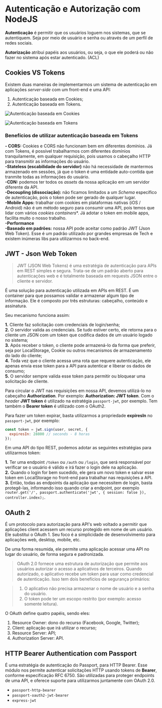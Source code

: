 # Autenticação e Autorização com NodeJS

**Autenticação** é permitir que os usuários loguem nos sistemas, que se autentiquem. Seja por meio de usuário e senha ou através de um perfil de redes sociais.

**Autorização** atribui papéis aos usuários, ou seja, o que ele poderá ou não fazer no sistema após estar autenticado. (ACL)


## Cookies VS Tokens

Existem duas maneiras de implementarmos um sistema de autenticação em aplicações *server-side* com um front-end e uma API:  

1. Autenticação baseada em Cookies;  
2. Autenticação baseada em Tokens.


![Autenticação baseada em Cookies](https://raw.githubusercontent.com/ednilsonamaral/learning-auth/master/img/cookie.png)

![Autenticação baseada em Tokens](https://raw.githubusercontent.com/ednilsonamaral/learning-auth/master/img/token.png)


### Benefícios de utilizar autenticação baseada em Tokens

**- CORS:** Cookies e CORS não funcionam bem em diferentes domínios. Já com Tokens, é possível trabalharmos com diferentes domínios tranquilamente, em qualquer requisição, pois usamos o cabeçalho HTTP para transmitir as informações do usuário.  
**-Stateless (escabilidade do servidor)** não há necessidade de mantermos armazenado em sessões, já que o token é uma entidade auto-contida que tranmite todas as informações do usuário.  
**-CDN:** podemos ter todos os *assets* da nossa aplicação em um servidor diferente da API.  
**-Decoupling (dissociação):**  não ficamos limitados a um *Schema* específico de autenticação, pois o token pode ser gerado de qualquer lugar.  
**-Mobile Apps:**  trabalhar com cookies em plataformas nativas (iOS / Android) não é um método seguro para consumir uma API, pois temos que lidar com vários *cookies containers**. Já adotar o token em mobile apps, facilita muito o nosso trabalho.  
**-Performance**  
**-Baseado em padrões:** nossa API pode aceitar como padrão JWT (Json Web Token). Esse é um padrão utilizado por grandes empresas de Tech e existem inúmeras libs para utilizarmos no back-end.


## JWT - Json Web Token

> JWT (JSON Web Tokens) é uma estratégia de autenticação para APIs em REST simples e segura. Trata-se de um padrão aberto para autenticações web e é totalmente baseada em requests JSON entre o cliente e servidor.

É uma solução para autenticação utilizada em APIs em REST. É um container para que possamos validar e armazenar algum tipo de informação. Ele é composto por três estruturas: cabeçalho, conteúdo e assinatura.

Seu mecanismo funciona assim:

**1.** Cliente faz solicitação com credenciais de login/senha;  
**2.** O servidor valida as credenciais. Se tudo estiver certo, ele retorna para o cliente um JSON com um token que codifica dados de um usuário logado no sistema;  
**3.** Após receber o token, o cliente pode armazená-lo da forma que preferir, seja por LocalStorage, Cookie ou outros mecanismos de armazenamento do lado do cliente;  
**4.** Toda vez que o cliente acessa uma rota que requere autenticação, ele apenas envia esse token para a API para autenticar e liberar os dados de consumo;  
**5.** O servidor sempre valida esse token para permitir ou bloquear uma solicitação de cliente.

Para circular o JWT nas requisições em nossa API, devemos utilizá-lo no cabeçalho **Authorization**. Por exemplo: **Authorization: JWT token**. Com o *header* **JWT token** é utilizado na estratégia `passport-jwt`, por exemplo. Tem também o **Bearer token** é utilizado com o OAuth2.

Para fazer um token expirar, basta utilizarmos a propriedade **expiresIn** no `passport-jwt`, por exemplo:

```js  
const token = jwt.sign(user, secret, {
  expiresIn: 28800 // seconds - 8 horas
});
```

Em uma API do tipo REST, podemos adotar as seguintes estratégias para utilizarmos token:

**1.** Ter uma endpoint `/token` ou `/auth` ou `/login`, que será responsável por verificar se o usuário é válido e irá fazer o login dele na aplicação.  
**2.** Quando o login for bem sucedido, ele gera um novo token e salvar esse token em LocalStorage no front-end para trabalhar nas requisições a API.  
**3.** Então, todas as endpoints da aplicação que necessitem de login, basta protegê-las, informando isso quando criar a endpoint, por exemplo `router.get('/', passport.authenticate('jwt', { session: false }), controller.index);`.


## OAuth 2

É um protocolo para autorização para API's web voltado a permitir que aplicações client acessem um recurso protegido em nome de um usuário. Ele substitui o OAuth 1. Seu foco é a simplicidade de desenvolvimento para aplicações web, desktop, mobile, etc.

De uma forma resumida, ele permite uma aplicação acessar uma API no lugar do usuário, de forma segura e padronizada.

> OAuth 2.0 fornece uma estrutura de autorização que permite aos usuários autorizar o acesso a aplicativos de terceiros. Quando autorizado, o aplicativo recebe um token para usar como credencial de autenticação. Isso tem dois benefícios de segurança primários:

> 1. O aplicativo não precisa armazenar o nome de usuário e a senha do usuário.
> 2. O token pode ter um escopo restrito (por exemplo: acesso somente leitura).

O OAuth define quatro papéis, sendo eles:  


1. Resource Owner: dono do recurso (Facebook, Google, Twitter);  
2. Client: aplicação que irá utilizar o recurso;  
3. Resource Server: API;  
4. Authorization Server: API.


## HTTP Bearer Authentication com Passport

É uma estratégia de autenticação do Passport, para HTTP Bearer. Esse módulo nos permite autenticar solicitações HTTP usando tokens de **Bearer**, conforme especificação RFC 6750. São utilizadas para proteger endpoints de uma API, e oferece suporte para utilizarmos juntamente com OAuth 2.0.


- `passport-http-bearer`  
- `passport-oauth2-jwt-bearer`  
- `express-jwt`
